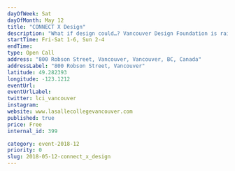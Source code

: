 ```yaml
---
dayOfWeek: Sat
dayOfMonth: May 12
title: "CONNECT X Design"
description: "What if design could…? Vancouver Design Foundation is raising awareness by connecting the dots between design potential and design impact. Connect design impact to positive potential, see how we’re connected by design each day, and connect to each other - as a community - to exchange ideas and to dream about what’s possible.<br> <br> Sponsored by LaSalle College<br> LaSalle College Vancouver offers Bachelor’s Degrees and Diploma programs with a concentration in the applied arts.  Specifically, the areas of Fashion, Design, Media Arts, and Culinary Arts. The Vancouver campus also offers on-line training programs in Interior Design, Fashion Marketing, Video Game 3D Modelling, and Administrative Assistant. <br> The college is accredited by BC’s Private Career Training Institutions Agency (PCTIA) and is a member of the LCI Education network composed of 23 campuses on 5 continents, offering high-quality post-secondary education in Vancouver for over 10 years. Among the many advantages, students are able to enjoy opportunities to study abroad from one week to one semester at a selection of the network’s campuses, including Montreal, Bogota, Istanbul, Jakarta and Barcelona."
startTime: Fri-Sat 1-6, Sun 2-4
endTime: 
type: Open Call
address: "800 Robson Street, Vancouver, Vancouver, BC, Canada"
addressLabel: "800 Robson Street, Vancouver"
latitude: 49.282393
longitude: -123.1212
eventUrl: 
eventUrlLabel: 
twitter: lci_vancouver
instagram: 
website: www.lasallecollegevancouver.com
published: true
price: Free
internal_id: 399

category: event-2018-12
priority: 0
slug: 2018-05-12-connect_x_design
---
```


